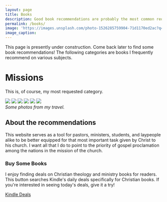```yaml
---
layout: page
title: Books
description: Good book recommendations are probably the most common request I receive from pastors, students, and ministry leaders. So, I've compiled this page to highlight some good books and other resources on church and missions.
permalink: /books/
image: 'https://images.unsplash.com/photo-1526285759904-71d1170ed2ac?q=80&w=1470&auto=format&fit=crop&ixlib=rb-4.0.3&ixid=M3wxMjA3fDB8MHxwaG90by1wYWdlfHx8fGVufDB8fHx8fA%3D%3D'
image_caption: 
---
```



This page is presently under construction. Come back later to find some book recommendations! The following categories are books I frequently recommend on various subjects.


# Missions
This is, of course, my most requested category.
<div class="gallery-box">
  <div class="gallery gallery-column-3">
    <a href="https://www.example.com" target="_blank" title="Go to Example"><img src="https://f.media-amazon.com/images/I/41yHY+zRK5L._SY445_SX342_.jpg" loading="lazy"></a>
    <a href="https://www.example.com" target="_blank" title="Go to Example"><img src="https://f.media-amazon.com/images/I/41yHY+zRK5L._SY445_SX342_.jpg" loading="lazy"></a>
    <a href="https://www.example.com" target="_blank" title="Go to Example"><img src="https://f.media-amazon.com/images/I/41yHY+zRK5L._SY445_SX342_.jpg" loading="lazy"></a>
    <a href="https://www.example.com" target="_blank" title="Go to Example"><img src="https://f.media-amazon.com/images/I/41yHY+zRK5L._SY445_SX342_.jpg" loading="lazy"></a>
    <a href="https://www.example.com" target="_blank" title="Go to Example"><img src="https://f.media-amazon.com/images/I/41yHY+zRK5L._SY445_SX342_.jpg" loading="lazy"></a>
    <a href="https://www.example.com" target="_blank" title="Go to Example"><img src="https://f.media-amazon.com/images/I/41yHY+zRK5L._SY445_SX342_.jpg" loading="lazy"></a>
  </div>
  <em>Some photos from my travel.</em>
</div>


## About the recommendations
This website serves as a tool for pastors, ministers, students, and laypeople alike to be better equipped for that most important task given by Christ to his church. I want all that I do to point to the priority of gospel proclamation among the nations in the mission of the church.


### Buy Some Books
I enjoy finding deals on Christian theology and ministry books for readers. This button searches Kindle's daily deals specifically for Christian books. If you're interested in seeing today's deals, give it a try!

<a target="_blank" href="https://amzn.to/48f1wpo" class="btn btn-warning">Kindle Deals</a> 
